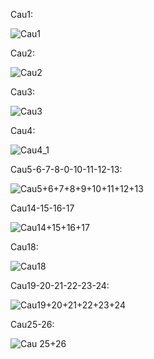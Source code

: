 Cau1:


![Cau1](https://github.com/user-attachments/assets/6ac6f9ed-b667-433c-b160-f616531f8b1b)




Cau2:


![Cau2](https://github.com/user-attachments/assets/b8aea063-fea6-44be-a256-ee576e84c9b2)




Cau3:


![Cau3](https://github.com/user-attachments/assets/6a9a2011-1901-4d82-b1a0-cdd7ad44566d)




Cau4:



![Cau4_1](https://github.com/user-attachments/assets/f2da5b93-7831-476d-bddb-e342aa993b9f)




Cau5-6-7-8-0-10-11-12-13:



![Cau5+6+7+8+9+10+11+12+13](https://github.com/user-attachments/assets/1c058f48-fad8-4b90-bcc6-558039389869)




Cau14-15-16-17



![Cau14+15+16+17](https://github.com/user-attachments/assets/32cd1f12-8640-485d-b247-3e1dc35530a4)




Cau18:



![Cau18](https://github.com/user-attachments/assets/2f75a870-cfff-4523-8bd3-f1a7b078bd5d)




Cau19-20-21-22-23-24:



![Cau19+20+21+22+23+24](https://github.com/user-attachments/assets/f0d253d2-841c-4cbf-877b-3dbae88cc010)




Cau25-26:



![Cau 25+26](https://github.com/user-attachments/assets/5211eace-2b34-4f71-9a11-82245f3893cc)



